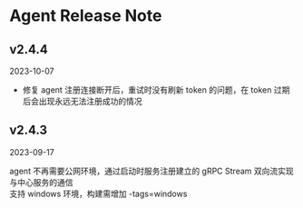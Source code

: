 # Agent Release Note

## v2.4.4

2023-10-07

- 修复 agent 注册连接断开后，重试时没有刷新 token 的问题，在 token 过期后会出现永远无法注册成功的情况

## v2.4.3

2023-09-17

agent 不再需要公网环境，通过启动时服务注册建立的 gRPC Stream 双向流实现与中心服务的通信  
支持 windows 环境，构建需增加 -tags=windows
